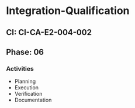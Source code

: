 # Integration-Qualification

## CI: CI-CA-E2-004-002
## Phase: 06

### Activities
- Planning
- Execution
- Verification
- Documentation
